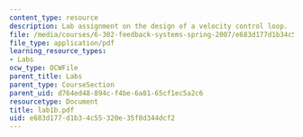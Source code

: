```yaml
---
content_type: resource
description: Lab assignment on the design of a velocity control loop.
file: /media/courses/6-302-feedback-systems-spring-2007/e683d177d1b34c55320e35f8d344dcf2_lab1b.pdf
file_type: application/pdf
learning_resource_types:
- Labs
ocw_type: OCWFile
parent_title: Labs
parent_type: CourseSection
parent_uid: d764ed48-894c-f4be-6a81-65cf1ec5a2c6
resourcetype: Document
title: lab1b.pdf
uid: e683d177-d1b3-4c55-320e-35f8d344dcf2
---
```

